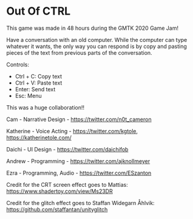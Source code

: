 # Out Of CTRL

This game was made in 48 hours during the GMTK 2020 Game Jam! 

Have a conversation with an old computer. While the computer can type whatever it wants, the only way you can respond is by copy and pasting pieces of the text from previous parts of the conversation.

Controls:

- Ctrl + C: Copy text
- Ctrl + V: Paste text
- Enter: Send text
- Esc: Menu

This was a huge collaboration!!

Cam - Narrative Design - https://twitter.com/n0t_cameron

Katherine - Voice Acting - https://twitter.com/kgtole, https://katherinetole.com/

Daichi - UI Design - https://twitter.com/daichifob

Andrew - Programming - https://twitter.com/ajknollmeyer

Ezra - Programming, Audio - https://twitter.com/ESzanton

Credit for the CRT screen effect goes to Mattias: https://www.shadertoy.com/view/Ms23DR

Credit for the glitch effect goes to Staffan Widegarn Åhlvik: https://github.com/staffantan/unityglitch

